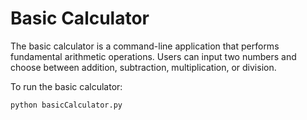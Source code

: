 # Basic Calculator

The basic calculator is a command-line application that performs fundamental arithmetic operations. Users can input two numbers and choose between addition, subtraction, multiplication, or division.

To run the basic calculator:
```bash
python basicCalculator.py
```
